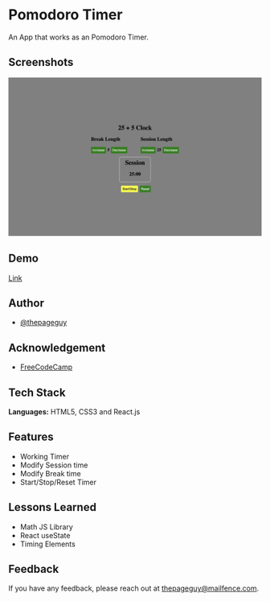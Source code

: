 # Pomodoro Timer

An App that works as an Pomodoro Timer.

## Screenshots

![App Screenshot](img/screenshot.jpeg)

## Demo

[Link](https://codepen.io/thepageguy/pen/MWZOgGb)

## Author

- [@thepageguy](https://www.github.com/thepageguy)

## Acknowledgement

- [FreeCodeCamp](https://www.freecodecamp.org/)

## Tech Stack

**Languages:** HTML5, CSS3 and React.js

## Features

- Working Timer
- Modify Session time
- Modify Break time
- Start/Stop/Reset Timer

## Lessons Learned

- Math JS Library
- React useState
- Timing Elements

## Feedback

If you have any feedback, please reach out at thepageguy@mailfence.com.